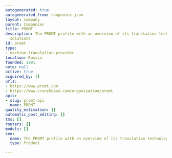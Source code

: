 ```yaml
---
autogenerated: true
autogenerated_from: companies.json
layout: company
parent: Companies
title: PROMT
description: The PROMT profile with an overview of its translation technologies and
  solutions
id: promt
type:
- machine-translation-provider
location: Russia
founded: 1991
note: null
active: true
acquired_by: []
urls:
- https://www.promt.com
- https://www.crunchbase.com/organization/promt
apis:
- slug: promt-api
  name: PROMT
quality_estimation: []
automatic_post_editing: []
tms: []
routers: []
models: []
seo:
  name: The PROMT profile with an overview of its translation technologies and solutions
  type: Product

---
```


